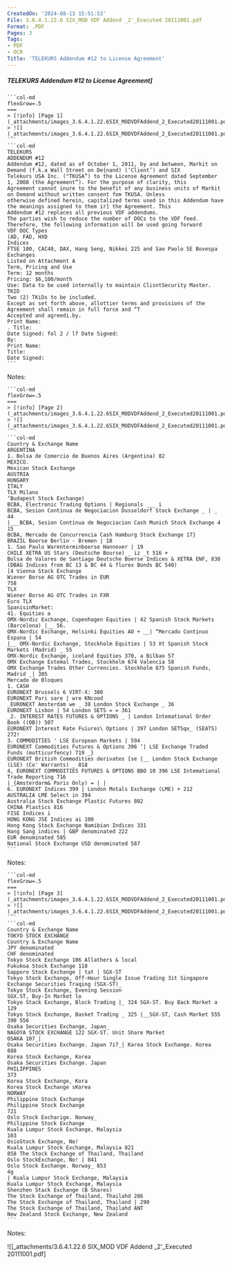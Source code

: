 ```yaml
---
CreatedOn: '2024-08-13 15:51:53'
File: 3.6.4.1.22.6 SIX_MOD VDF Addend _2'_Executed 20111001.pdf
Format: .PDF
Pages: 3
Tags:
- PDF
- OCR
Title: 'TELEKURS Addendum #12 to License Agreement'
---
```


##### TELEKURS Addendum #12 to License Agreement]

  
````col
```col-md
flexGrow=.5
===
> [!info] [Page 1](_attachments/images_3.6.4.1.22.6SIX_MODVDFAddend_2_Executed20111001.pdf_155153/page_1.png)
> ![](_attachments/images_3.6.4.1.22.6SIX_MODVDFAddend_2_Executed20111001.pdf_155153/page_1.png)
```  
```col-md
TELEKURS  
ADDENDUM #12
Addendum #12, dated as of October 1, 2011, by and between, Markit on Demand (f.k.a Wall Street on De{nand) (‘Client’) and SIX
Telekurs USA Inc. ("TKUSA”) to the License Agreement dated September 1, 2008 (the Agreement”). For the purpose of clarity, this
Agreement cannot inure to the benefit of any business units of Markit on Demand without written consent fom TKUSA. Unless
otherwise defined herein, capitalized terms used in this Addendum have the meanings assigned to them ir] the Agreement. This
Addendum #12 replaces all previous VDF addendums.  
The parties wish to reduce the number of DOCs to the VDF feed. Therefore, the following information will be used going forward
VDF DOC Types  
(AD, FAD, HXD  
Indices  
FTSE 100, CAC40, DAX, Hang Seng, Nikkei 225 and Sao Paolo SE Bovespa  
Exchanges
Listed on Attachment A
Term, Pricing and Use  
Term: 12 months  
Pricing: $6,100/month  
Use: Data to be used internally to maintain ClisntSecurity Master.
TKID  
Two (2) TKiDs to be included.  
Except as set forth above, allottier terms and provisions of the Agreement shall remain in full force and “T  
Accepted and agreedi.by.  
Print Name:  
. Title:
Date Signed: fol 2 / lf Date Signed:
By:  
Print Name:  
Title:  
Date Signed:  
```
````
Notes:    
````col
```col-md
flexGrow=.5
===
> [!info] [Page 2](_attachments/images_3.6.4.1.22.6SIX_MODVDFAddend_2_Executed20111001.pdf_155153/page_2.png)
> ![](_attachments/images_3.6.4.1.22.6SIX_MODVDFAddend_2_Executed20111001.pdf_155153/page_2.png)
```  
```col-md
Country & Exchange Name  
ARGENTINA
1. Bolsa de Comercio de Buenos Aires (Argentina) 82  
MEXICO.
Mexican Stock Exchange
AUSTRIA  
HUNGARY  
ITALY
TLX Milano  
‘Budapest Stock Exchange)  
BCBA, Electronic Trading Options | Regionals ___ i
BCBA, Sesion Continua de Negociacion Dusseldorf Stock Exchange _ | _ 44
|___BCBA, Sesion Continua de Negociacion Cash Munich Stock Exchange 4 15  
BCBA, Mercado de Concurrencia Cash Hamburg Stock Exchange 17}
BRAZIL Boerse Berlin - Bremen | 18  
1. Sao Paulo Warenterminboerse Hannover | 19  
CHILE XETRA US Stars (Deutsche Bourse) _ iz _t 516 +
Bolsa de Valores de Santiago Deutsche Boerse Indices & XETRA ENF, 830  
(DBAG Indices from BC 13 & BC 44 & flurex Bonds BC 540)  
[4 Vienna Stock Exchange
Wiener Borse AG OTC Trades in EUR  
758  
TLX  
Wiener Borse AG OTC Trades in FXR  
Euro TLX  
SpanisinMarket:  
41. Equities a  
OMX-Nordic Exchange, Copenhagen Equities | 42 Spanish Stock Markets (Barcelona) |__ 56.
OMX-Nordic Exchange, Helsinki Equities AO + __| “Mercado Continuo Espana | 54  
|__ OMX-Nordic Exchange, Stockholm Equities | 53 Xt Spanish Stock Markets (Madrid) _ 55  
OMX-Nordic Exchange, iceland Equities 370, a Bilbao 57  
OMX Exchange Extemal Trades, Stockholm 674 Valencia 58  
OMX Exchange Trades Other Currencies. Stockholm 875 Spanish Funds, Madrid _| 305  
Mercado de Bloques
1. CASH  
EURONEXT Brussels 6 VIRT-X: 380
EURONEXT Pari sare | wre KNcood  
_EURONEXT Amsterdam we _ 38 London Stock Exchange _ 36  
EURONEXT Lisbon | 54 London SETS = = 361  
_2. INTEREST RATES FUTURES & OPTIONS _ | London Intemational Order Book ((0B)) 507
EURONEXT Interest Rate Fuiures\ Options | 397 London SETSqx_ (SEATS) 272!  
3. COMMODITIES ' LSE European Markets | 594
EURONEXT Commodities Futures & Options 396 ‘| LSE Exchange Traded Funds (mutticurfency) 719 _}  
EURONEXT British Commodities derivates [se |__ London Stock Exchange (LSE) (Co' Warrants) _ 818  
4, EURONEXT COMMODITIES FUTURES & OPTIONS BBO 10 396 LSE Intemational Trade Reporting 716  
|_{Amsterdarm& Paris Only) = | |  
6. EURONEXT Indices 399 | London Motals Exchange (LME) + 212  
AUSTRALIA LME Select in 394  
Australia Stock Exchange Plastic Futures 802  
CHINA Plastics 816  
FISE Indices i  
HONG KONG JSE Indices ai 100  
Hong Kong Stock Exchange Namibian Indices 331  
Hang Sang indices | GBP denominated 222  
EUR denominated 585  
National Stock Exchange USD denominated 587  
```
````
Notes:    
````col
```col-md
flexGrow=.5
===
> [!info] [Page 3](_attachments/images_3.6.4.1.22.6SIX_MODVDFAddend_2_Executed20111001.pdf_155153/page_3.png)
> ![](_attachments/images_3.6.4.1.22.6SIX_MODVDFAddend_2_Executed20111001.pdf_155153/page_3.png)
```  
```col-md
Country & Exchange Name  
TOKYO STOCK EXCHANGE  
Country & Exchange Name  
JPY denominated  
CHF denominated  
Tokyo Stock Exchange 106 Allathers & local  
Fukukoa Stock Exchange 118  
Sapporo Stock Exchange | tat | SGX-ST  
Tokyo Stock Exchange, Off-Hour Single Issue Trading 3it Singapore Exchange Securities Traqing (SGX-ST)_  
Tokyo Stock Exchange, Evening Session  
SGX.ST, Buy-In Market lo  
Tokyo Stack Exchange, Block Trading |_ 324 SGX-ST. Buy Back Market a 129
Tokyo Stock Exchange, Basket Trading _ 325 |__SGX-ST, Cash Market 555
390 556  
Osaka Securities Exchange, Japan_  
NAGOYA STOCK EXCHANGE 122 SGX-ST. Unit Share Market
OSAKA 107_|
Osaka Securities Exchange. Japan 7i7_| Karea Stock Exchange. Korea  
888  
Korea Stock Exchange, Korea  
Osaka Securities Exchange. Japan
PHILIPPINES  
373  
Korea Stock Exchange, Kora  
Korea Stock Exchange sKorea
NORWAY  
Philippine Stock Exchange
Philippine Stock Exchange  
721  
Oslo Stock Excharige. Nonway_  
Philippine Stock Exchange  
Kuala Lumpur Stock Exchange, Malaysia  
103  
OsioStock Exchange, No!  
Kuala Lumpur Stock Exchange, Malaysia 821
858 The Stock Exchange of Thailand, Thailand  
Oslo StockExchange, No! | 841
Oslo Stock Exchange. Norway_ 853  
4g  
| Kuala Lumpur Stock Exchange, Malaysia
Kuala Lumpur Stock Exchange, Malaysia  
Shenzhen Stack Exchange (B Shares)  
The Stock Exchange of Thailand, Thailahd 286
The Stock Exchange of Thailand, Thailand | 290
The Stock Exchange of Thailand, Thailahd ANT  
New Zealand Stock Exchange, New Zealand  
```
````
Notes:  


![[_attachments/3.6.4.1.22.6 SIX_MOD VDF Addend _2'_Executed 20111001.pdf]